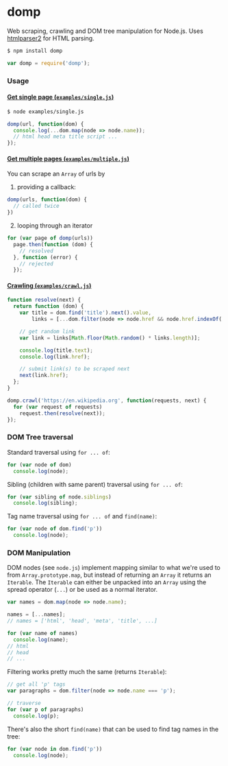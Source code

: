 # domp

Web scraping, crawling and DOM tree manipulation for Node.js. Uses [htmlparser2](https://github.com/fb55/htmlparser2) for HTML parsing.

```bash
$ npm install domp
```

```javascript
var domp = require('domp');
```

### Usage

#### [Get single page (`examples/single.js`)](https://github.com/mateogianolio/domp/blob/master/examples/single.js)

```bash
$ node examples/single.js
```

```javascript
domp(url, function(dom) {
  console.log(...dom.map(node => node.name));
  // html head meta title script ...
});
```

#### [Get multiple pages (`examples/multiple.js`)](https://github.com/mateogianolio/domp/blob/master/examples/multiple.js)

You can scrape an `Array` of urls by

1. providing a callback:

  ```javascript
  domp(urls, function(dom) {
    // called twice
  })
  ```

2. looping through an iterator

  ```javascript
  for (var page of domp(urls))
    page.then(function (dom) {
      // resolved
    }, function (error) {
      // rejected
    });
  ```

#### [Crawling (`examples/crawl.js`)](https://github.com/mateogianolio/domp/blob/master/examples/crawl.js)

```javascript
function resolve(next) {
  return function (dom) {
    var title = dom.find('title').next().value,
        links = [...dom.filter(node => node.href && node.href.indexOf('http') === 0)];

    // get random link
    var link = links[Math.floor(Math.random() * links.length)];

    console.log(title.text);
    console.log(link.href);

    // submit link(s) to be scraped next
    next(link.href);
  };
}

domp.crawl('https://en.wikipedia.org', function(requests, next) {
  for (var request of requests)
    request.then(resolve(next));
});
```

### DOM Tree traversal

Standard traversal using `for ... of`:

```javascript
for (var node of dom)
  console.log(node);
```

Sibling (children with same parent) traversal using `for ... of`:

```javascript
for (var sibling of node.siblings)
  console.log(sibling);
```

Tag name traversal using `for ... of` and `find(name)`:

```javascript
for (var node of dom.find('p'))
  console.log(node);
```


### DOM Manipulation

DOM nodes (see `node.js`) implement mapping similar to what we're used to from `Array.prototype.map`, but instead of returning an `Array` it returns an `Iterable`. The `Iterable` can either be unpacked into an `Array` using the spread operator (`...`) or be used as a normal iterator.

```javascript
var names = dom.map(node => node.name);

names = [...names];
// names = ['html', 'head', 'meta', 'title', ...]

for (var name of names)
  console.log(name);
// html
// head
// ...
```

Filtering works pretty much the same (returns `Iterable`):

```javascript
// get all 'p' tags
var paragraphs = dom.filter(node => node.name === 'p');

// traverse
for (var p of paragraphs)
  console.log(p);
```

There's also the short `find(name)` that can be used to find tag names in the tree:

```javascript
for (var node in dom.find('p'))
  console.log(node);
```

